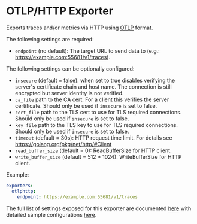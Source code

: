 # OTLP/HTTP Exporter

Exports traces and/or metrics via HTTP using
[OTLP](https://github.com/open-telemetry/opentelemetry-specification/blob/master/specification/protocol/otlp.md) format.

The following settings are required:

- `endpoint` (no default): The target URL to send data to (e.g.: https://example.com:55681/v1/traces).

The following settings can be optionally configured:

- `insecure` (default = false): when set to true disables verifying the server's
  certificate chain and host name. The connection is still encrypted but server identity
  is not verified.
- `ca_file` path to the CA cert. For a client this verifies the server certificate. Should
  only be used if `insecure` is set to false.
- `cert_file` path to the TLS cert to use for TLS required connections. Should
  only be used if `insecure` is set to false.
- `key_file` path to the TLS key to use for TLS required connections. Should
  only be used if `insecure` is set to false.
- `timeout` (default = 30s): HTTP request time limit. For details see https://golang.org/pkg/net/http/#Client
- `read_buffer_size` (default = 0): ReadBufferSize for HTTP client.
- `write_buffer_size` (default = 512 * 1024): WriteBufferSize for HTTP client.


Example:

```yaml
exporters:
  otlphttp:
    endpoint: https://example.com:55681/v1/traces
```

The full list of settings exposed for this exporter are documented [here](./config.go)
with detailed sample configurations [here](./testdata/config.yaml).
